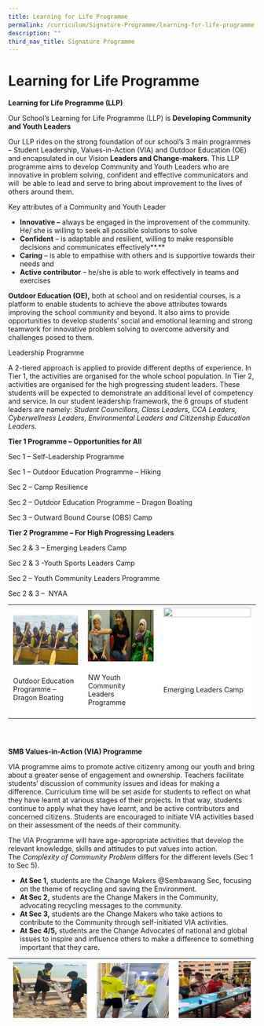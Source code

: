 ```yaml
---
title: Learning for Life Programme
permalink: /curriculum/Signature-Programme/learning-for-life-programme
description: ""
third_nav_title: Signature Programme
---
```

Learning for Life Programme
===========================

**Learning for Life Programme (LLP)**

Our School’s Learning for Life Programme (LLP) is **Developing Community and Youth Leaders**

Our LLP rides on the strong foundation of our school’s 3 main programmes – Student Leadership, Values-in-Action (VIA) and Outdoor Education (OE) and encapsulated in our Vision **Leaders and Change-makers**. This LLP programme aims to develop Community and Youth Leaders who are innovative in problem solving, confident and effective communicators and  will  be able to lead and serve to bring about improvement to the lives of others around them.

Key attributes of a Community and Youth Leader

*   **Innovative –** always be engaged in the improvement of the community. He/ she is willing to seek all possible solutions to solve
*   **Confident** – is adaptable and resilient, willing to make responsible decisions and communicates effectively**.**
*   **Caring** – is able to empathise with others and is supportive towards their needs and
*   **Active contributor** – he/she is able to work effectively in teams and exercises

**Outdoor Education (OE),** both at school and on residential courses, is a platform to enable students to achieve the above attributes towards improving the school community and beyond. It also aims to provide opportunities to develop students’ social and emotional learning and strong teamwork for innovative problem solving to overcome adversity and challenges posed to them.

Leadership Programme

A 2-tiered approach is applied to provide different depths of experience. In Tier 1, the activities are organised for the whole school population. In Tier 2, activities are organised for the high progressing student leaders. These students will be expected to demonstrate an additional level of competency and service. In our student leadership framework, the 6 groups of student leaders are namely: _Student Councillors, Class Leaders, CCA Leaders, Cyberwellness Leaders, Environmental Leaders and Citizenship Education Leaders._

**Tier 1 Programme – Opportunities for All**

Sec 1 – Self-Leadership Programme

Sec 1 – Outdoor Education Programme – Hiking

Sec 2 – Camp Resilience

Sec 2 – Outdoor Education Programme – Dragon Boating

Sec 3 – Outward Bound Course (OBS) Camp

**Tier 2 Programme – For High Progressing Leaders**

Sec 2 & 3 – Emerging Leaders Camp

Sec 2 & 3 -Youth Sports Leaders Camp

Sec 2 – Youth Community Leaders Programme

Sec 2 & 3 –  NYAA

<table width="508" style="box-sizing: inherit; border-collapse: collapse; border-spacing: 0px; max-width: 100%; height: 277px;"><tbody style="box-sizing: inherit;"><tr style="box-sizing: inherit; background: rgb(255, 255, 255);"><td style="box-sizing: inherit; padding: 5px 10px; width: 160px;"><img class="alignnone wp-image-5626 size-full" src="/images/LLP1.jpeg" alt="" width="190" height="150" style="box-sizing: inherit; border: 0px; vertical-align: middle; max-width: 100%; height: auto; margin-bottom: 10px;"></a><p style="box-sizing: inherit; font-size: 1em;"></p><p style="box-sizing: inherit; font-size: 1em;">Outdoor Education Programme – Dragon Boating</p></td><td style="box-sizing: inherit; padding: 5px 10px; width: 161.6px;"><img class="alignnone wp-image-5626 size-full" src="/images/LLP2.jpeg" alt="" width="190" height="150" style="box-sizing: inherit; border: 0px; vertical-align: middle; max-width: 100%; height: auto; margin-bottom: 10px;"></a><p style="box-sizing: inherit; font-size: 1em;"></p><p style="box-sizing: inherit; font-size: 1em;">NW Youth Community Leaders&nbsp; Programme</p></td><td style="box-sizing: inherit; padding: 5px 10px; width: 166.4px;"><img class="alignnone wp-image-5627 " src="https://sembawangsec.moe.edu.sg/wp-content/uploads/2020/11/LLP3.jpg" alt="" width="178" height="135" style="box-sizing: inherit; border: 0px; vertical-align: middle; max-width: 100%; height: auto; margin-bottom: 10px;"></a><p style="box-sizing: inherit; font-size: 1em;"></p><p style="box-sizing: inherit; font-size: 1em;">Emerging Leaders Camp</p><p style="box-sizing: inherit; font-size: 1em;">&nbsp;</p></td></tr></tbody></table>

**SMB Values-in-Action (VIA) Programme**

VIA programme aims to promote active citizenry among our youth and bring about a greater sense of engagement and ownership. Teachers facilitate students’ discussion of community issues and ideas for making a difference. Curriculum time will be set aside for students to reflect on what they have learnt at various stages of their projects. In that way, students continue to apply what they have learnt, and be active contributors and concerned citizens. Students are encouraged to initiate VIA activities based on their assessment of the needs of their community.

The VIA Programme will have age-appropriate activities that develop the relevant knowledge, skills and attitudes to put values into action. The _Complexity of Community Problem_ differs for the different levels (Sec 1 to Sec 5).

*   **At Sec 1,** students are the Change Makers @Sembawang Sec, focusing on the theme of recycling and saving the Environment.
*   **At Sec 2,** students are the Change Makers in the Community, advocating recycling messages to the community.
*   **At Sec 3,** students are the Change Makers who take actions to contribute to the Community through self-initiated VIA activities.
*   **At Sec 4/5,** students are the Change Advocates of national and global issues to inspire and influence others to make a difference to something important that they care.

<table width="506" style="box-sizing: inherit; border-collapse: collapse; border-spacing: 0px; max-width: 100%; height: 122px;"><tbody style="box-sizing: inherit;"><tr style="box-sizing: inherit; background: rgb(255, 255, 255);"><td style="box-sizing: inherit; padding: 5px 10px; width: 161.6px;"><img class="alignnone size-full wp-image-5629" src="/images/LLP4.png" alt="" width="285" height="260" style="box-sizing: inherit; border: 0px; vertical-align: middle; max-width: 100%; height: auto; margin-bottom: 10px;"><p style="box-sizing: inherit; font-size: 1em;"></p><p style="box-sizing: inherit; font-size: 1em;">Change Makers @Sembawang Sec, focusing on the theme of recycling and saving the Environment. – Beach Cleaning</p></td><td style="box-sizing: inherit; padding: 5px 10px; width: 161.6px;"><img class="alignnone size-medium wp-image-5630" src="/images/LLP5.jpeg" alt="" width="300" height="266" sizes="(max-width: 300px) 100vw, 300px" style="box-sizing: inherit; border: 0px; vertical-align: middle; max-width: 100%; height: auto; margin-bottom: 10px;"><p style="box-sizing: inherit; font-size: 1em;"></p><p style="box-sizing: inherit; font-size: 1em;">Change Makers who take actions to contribute to the Community through self-initiated VIA activities. – HDB Gate Painting</p></td><td style="box-sizing: inherit; padding: 5px 10px; width: 162.4px;"><img class="alignnone size-medium wp-image-5631" src="/images/LLP6.jpeg" alt="" width="300" height="246" sizes="(max-width: 300px) 100vw, 300px" style="box-sizing: inherit; border: 0px; vertical-align: middle; max-width: 100%; height: auto; margin-bottom: 10px;"><p style="box-sizing: inherit; font-size: 1em;"></p><p style="box-sizing: inherit; font-size: 1em;">Change Advocates of national and global issues to inspire and influence others to make a difference to something important that they care about. – VIA Carnival</p></td></tr></tbody></table>

